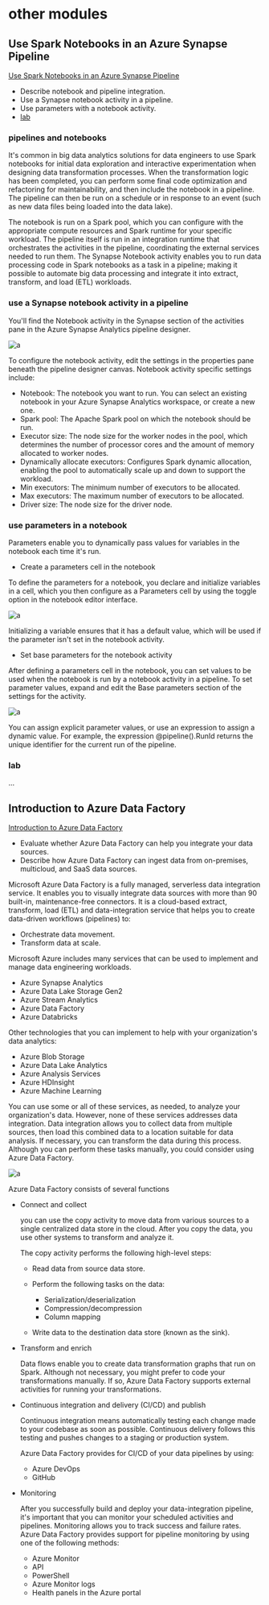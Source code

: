 # other modules

## Use Spark Notebooks in an Azure Synapse Pipeline

[Use Spark Notebooks in an Azure Synapse Pipeline](https://learn.microsoft.com/en-gb/training/modules/use-spark-notebooks-azure-synapse-pipeline/)

* Describe notebook and pipeline integration.
* Use a Synapse notebook activity in a pipeline.
* Use parameters with a notebook activity.
* [lab](https://microsoftlearning.github.io/dp-203-azure-data-engineer/Instructions/Labs/11-Spark-nobook-in-Synapse-Pipeline.html)

### pipelines and notebooks

It's common in big data analytics solutions for data engineers to use Spark notebooks for initial data exploration and interactive experimentation when designing data transformation processes. When the transformation logic has been completed, you can perform some final code optimization and refactoring for maintainability, and then include the notebook in a pipeline. The pipeline can then be run on a schedule or in response to an event (such as new data files being loaded into the data lake).

The notebook is run on a Spark pool, which you can configure with the appropriate compute resources and Spark runtime for your specific workload. The pipeline itself is run in an integration runtime that orchestrates the activities in the pipeline, coordinating the external services needed to run them.
The Synapse Notebook activity enables you to run data processing code in Spark notebooks as a task in a pipeline; making it possible to automate big data processing and integrate it into extract, transform, and load (ETL) workloads.

### use a Synapse notebook activity in a pipeline

You'll find the Notebook activity in the Synapse section of the activities pane in the Azure Synapse Analytics pipeline designer.

![a](img/2025-01-20-09-25-39.png)

To configure the notebook activity, edit the settings in the properties pane beneath the pipeline designer canvas. Notebook activity specific settings include:

* Notebook: The notebook you want to run. You can select an existing notebook in your Azure Synapse Analytics workspace, or create a new one.
* Spark pool: The Apache Spark pool on which the notebook should be run.
* Executor size: The node size for the worker nodes in the pool, which determines the number of processor cores and the amount of memory allocated to worker nodes.
* Dynamically allocate executors: Configures Spark dynamic allocation, enabling the pool to automatically scale up and down to support the workload.
* Min executors: The minimum number of executors to be allocated.
* Max executors: The maximum number of executors to be allocated.
* Driver size: The node size for the driver node.

### use parameters in a notebook

Parameters enable you to dynamically pass values for variables in the notebook each time it's run.

* Create a parameters cell in the notebook

To define the parameters for a notebook, you declare and initialize variables in a cell, which you then configure as a Parameters cell by using the toggle option in the notebook editor interface.

![a](img/2025-01-20-09-28-06.png)

Initializing a variable ensures that it has a default value, which will be used if the parameter isn't set in the notebook activity.

* Set base parameters for the notebook activity

After defining a parameters cell in the notebook, you can set values to be used when the notebook is run by a notebook activity in a pipeline. To set parameter values, expand and edit the Base parameters section of the settings for the activity.

![a](img/2025-01-20-09-28-42.png)

You can assign explicit parameter values, or use an expression to assign a dynamic value. For example, the expression @pipeline().RunId returns the unique identifier for the current run of the pipeline.

### lab

...

## Introduction to Azure Data Factory

[Introduction to Azure Data Factory](https://learn.microsoft.com/en-us/training/modules/intro-to-azure-data-factory/)

* Evaluate whether Azure Data Factory can help you integrate your data sources.
* Describe how Azure Data Factory can ingest data from on-premises, multicloud, and SaaS data sources.

Microsoft Azure Data Factory is a fully managed, serverless data integration service. It enables you to visually integrate data sources with more than 90 built-in, maintenance-free connectors.
It is a cloud-based extract, transform, load (ETL) and data-integration service that helps you to create data-driven workflows (pipelines) to:

* Orchestrate data movement.
* Transform data at scale.

Microsoft Azure includes many services that can be used to implement and manage data engineering workloads.

* Azure Synapse Analytics
* Azure Data Lake Storage Gen2
* Azure Stream Analytics
* Azure Data Factory
* Azure Databricks

Other technologies that you can implement to help with your organization's data analytics:

* Azure Blob Storage
* Azure Data Lake Analytics
* Azure Analysis Services
* Azure HDInsight
* Azure Machine Learning

You can use some or all of these services, as needed, to analyze your organization's data. However, none of these services addresses data integration. Data integration allows you to collect data from multiple sources, then load this combined data to a location suitable for data analysis. If necessary, you can transform the data during this process. Although you can perform these tasks manually, you could consider using Azure Data Factory.

![a](img/2025-01-15-18-22-09.png)

Azure Data Factory consists of several functions

* Connect and collect

  you can use the copy activity to move data from various sources to a single centralized data store in the cloud. After you copy the data, you use other systems to transform and analyze it.

  The copy activity performs the following high-level steps:

  * Read data from source data store.

  * Perform the following tasks on the data:

    * Serialization/deserialization
    * Compression/decompression
    * Column mapping
  * Write data to the destination data store (known as the sink).

* Transform and enrich

  Data flows enable you to create data transformation graphs that run on Spark. Although not necessary, you might prefer to code your transformations manually. If so, Azure Data Factory supports external activities for running your transformations.

* Continuous integration and delivery (CI/CD) and publish

  Continuous integration means automatically testing each change made to your codebase as soon as possible. Continuous delivery follows this testing and pushes changes to a staging or production system.

  Azure Data Factory provides for CI/CD of your data pipelines by using:
  * Azure DevOps
  * GitHub

* Monitoring

  After you successfully build and deploy your data-integration pipeline, it's important that you can monitor your scheduled activities and pipelines. Monitoring allows you to track success and failure rates. Azure Data Factory provides support for pipeline monitoring by using one of the following methods:

  * Azure Monitor
  * API
  * PowerShell
  * Azure Monitor logs
  * Health panels in the Azure portal
